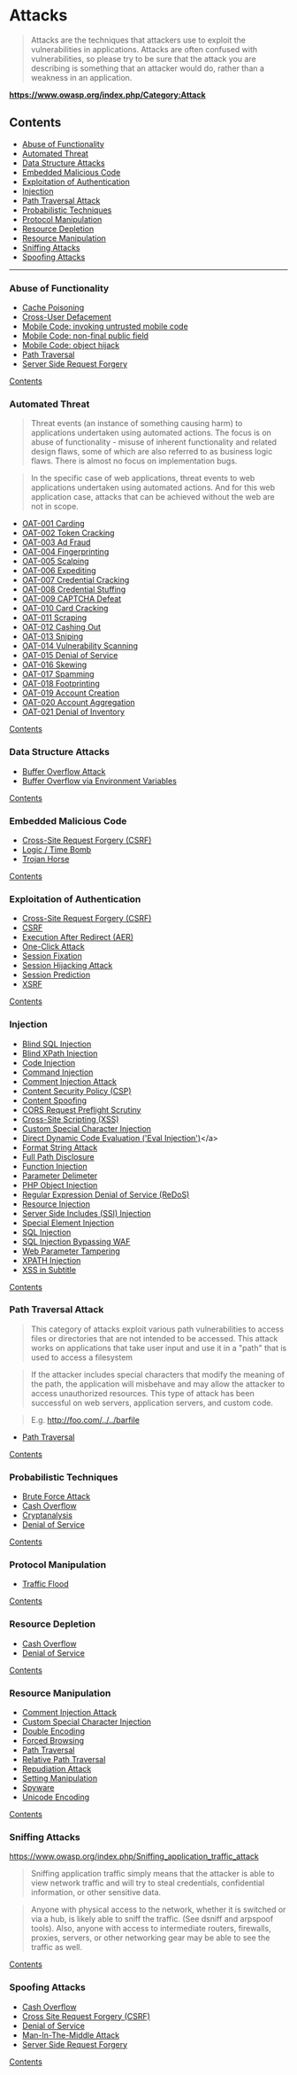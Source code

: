 # Attacks

> Attacks are the techniques that attackers use to exploit the vulnerabilities in applications. Attacks are often confused with vulnerabilities, so please try to be sure that the attack you are describing is something that an attacker would do, rather than a weakness in an application.

**https://www.owasp.org/index.php/Category:Attack**

## Contents

- [Abuse of Functionality](#abuse-of-functionality)
- [Automated Threat](#automated-threat)
- [Data Structure Attacks](#data-structure-attacks)
- [Embedded Malicious Code](#embedded-malicious-code)
- [Exploitation of Authentication](#exploitation-of-authentication)
- [Injection](#injection)
- [Path Traversal Attack](#path-traversal-attack)
- [Probabilistic Techniques](#probabilistic-techniques)
- [Protocol Manipulation](#protocol-manipulation)
- [Resource Depletion](#resource-depletion)
- [Resource Manipulation](#resource-manipulation)
- [Sniffing Attacks](#sniffing-attacks)
- [Spoofing Attacks](#spoofing-attacks)

---

### Abuse of Functionality

- [Cache Poisoning](https://www.owasp.org/index.php/Cache_Poisoning "The impact of a maliciously constructed response can be magnified if it is cached either by a web cache used by multiple users or even the browser cache of a single user.")
- [Cross-User Defacement](https://www.owasp.org/index.php/Cross-User_Defacement "An attacker can make a single request to a vulnerable server that will cause the sever to create two responses, the second of which may be misinterpreted as a response to a different request, possibly one made by another user sharing the same TCP connection with the sever.")
- [Mobile Code: invoking untrusted mobile code](https://www.owasp.org/index.php/Mobile_code:_invoking_untrusted_mobile_code "Manipulation of a mobile code in order to execute malicious operations at the client side.")
- [Mobile Code: non-final public field](https://www.owasp.org/index.php/Mobile_code:_non-final_public_field "This attack aims to manipulate non-final public variables used in mobile code, by injecting malicious values on it, mostly in Java and C++ applications.")
- [Mobile Code: object hijack](https://www.owasp.org/index.php/Mobile_code:_object_hijack "This attack consists of a technique to create objects without constructors’ methods by taking advantage of the clone() method of Java-based applications.")
- [Path Traversal](https://www.owasp.org/index.php/Path_Traversal "A path traversal attack (also known as directory traversal) aims to access files and directories that are stored outside the web root folder.")
- [Server Side Request Forgery](https://www.owasp.org/index.php/Server_Side_Request_Forgery "Abuse of functionality on the server to read or update internal resources. The attacker can supply or a modify a URL which the code running on the server will read or submit data to.")

[Contents](#contents)


### Automated Threat

> Threat events (an instance of something causing harm) to applications undertaken using automated actions. The focus is on abuse of functionality - misuse of inherent functionality and related design flaws, some of which are also referred to as business logic flaws. There is almost no focus on implementation bugs.

> In the specific case of web applications, threat events to web applications undertaken using automated actions. And for this web application case, attacks that can be achieved without the web are not in scope.

- [OAT-001 Carding](https://www.owasp.org/index.php/OAT-001_Carding "Multiple payment authorisation attempts used to verify the validity of bulk stolen payment card data.")
- [OAT-002 Token Cracking](https://www.owasp.org/index.php/OAT-002_Token_Cracking "Mass enumeration of coupon numbers, voucher codes, discount tokens, etc.")
- [OAT-003 Ad Fraud](https://www.owasp.org/index.php/OAT-003_Ad_Fraud "False clicks and fraudulent display of web-placed advertisements.")
- [OAT-004 Fingerprinting](https://www.owasp.org/index.php/OAT-004_Fingerprinting "Elicit information about the supporting so ware and framework types and versions.")
- [OAT-005 Scalping](https://www.owasp.org/index.php/OAT-005_Scalping "Obtain limited-availability and/or preferred goods/services by unfair methods.")
- [OAT-006 Expediting](https://www.owasp.org/index.php/OAT-006_Expediting "Perform actions to hasten progress of usually slow, tedious or time-consuming actions.")
- [OAT-007 Credential Cracking](https://www.owasp.org/index.php/OAT-007_Credential_Cracking "Identify valid login credentials by trying different values for usernames and/or passwords.")
- [OAT-008 Credential Stuffing](https://www.owasp.org/index.php/OAT-008_Credential_Stuffing "Mass log in attempts used to verify the validity of stolen username/password pairs.")
- [OAT-009 CAPTCHA Defeat](https://www.owasp.org/index.php/OAT-009_CAPTCHA_Defeat "Solve anti-automation tests.")
- [OAT-010 Card Cracking](https://www.owasp.org/index.php/OAT-010_Card_Cracking "Identify missing start/expiry dates and security codes for stolen payment card data by trying different values.")
- [OAT-011 Scraping](https://www.owasp.org/index.php/OAT-011_Scraping "Collect application content and/or other data for use elsewhere.")
- [OAT-012 Cashing Out](https://www.owasp.org/index.php/OAT-012_Cashing_Out "Buy goods or obtain cash utilising validated stolen payment card or other user account data.")
- [OAT-013 Sniping](https://www.owasp.org/index.php/OAT-013_Sniping "Last minute bid or offer for goods or services.")
- [OAT-014 Vulnerability Scanning](https://www.owasp.org/index.php/OAT-014_Vulnerability_Scanning "Crawl and fuzz application to identify weaknesses and possible vulnerabilities.")
- [OAT-015 Denial of Service](https://www.owasp.org/index.php/OAT-015_Denial_of_Service "Target resources of the application and database servers, or individual user accounts, to achieve denial of service (DoS).")
- [OAT-016 Skewing](https://www.owasp.org/index.php/OAT-016_Skewing "Repeated link clicks, page requests or form submissions intended to alter some metric.")
- [OAT-017 Spamming](https://www.owasp.org/index.php/OAT-017_Spamming "Malicious or questionable information addition that appears in public or private content, databases or user messages.")
- [OAT-018 Footprinting](https://www.owasp.org/index.php/OAT-018_Footprinting "Probe and explore application to identify its constituents and properties.")
- [OAT-019 Account Creation](https://www.owasp.org/index.php/OAT-019_Account_Creation "Create multiple accounts for subsequent misuse.")
- [OAT-020 Account Aggregation](https://www.owasp.org/index.php/OAT-020_Account_Aggregation "Use by an intermediary application that collects together multiple accounts and interacts on their behalf.")
- [OAT-021 Denial of Inventory](https://www.owasp.org/index.php/OAT-021_Denial_of_Inventory "Deplete goods or services stock without ever completing the purchase or committing to the transaction.")

[Contents](#contents)


### Data Structure Attacks

- [Buffer Overflow Attack](https://www.owasp.org/index.php/Buffer_overflow_attack "Buffer overflows can consist of overflowing the stack (Stack overflow) or overflowing the heap (Heap overflow).")
- [Buffer Overflow via Environment Variables](https://www.owasp.org/index.php/Buffer_Overflow_via_Environment_Variables "This attack pattern involves causing a buffer overflow through manipulation of environment variables.")

[Contents](#contents)


### Embedded Malicious Code

- <a title="Cross-Site Request Forgery (CSRF) is an attack that forces an end user to execute unwanted actions on a web application in which they're currently authenticated.">[Cross-Site Request Forgery (CSRF)](https://www.owasp.org/index.php/Cross-Site_Request_Forgery_(CSRF))</a>
- <a title="A logic bomb is a piece of malicious code that executes when specific trigger conditions are met.">[Logic / Time Bomb](https://www.owasp.org/index.php/Logic/time_bomb)</a>
- <a title="A Trojan Horse is a program that uses malicious code masqueraded as a trusted application.">[Trojan Horse](https://www.owasp.org/index.php/Trojan_Horse)</a>

[Contents](#contents)


### Exploitation of Authentication

- <a title="Cross-Site Request Forgery (CSRF) is an attack that forces an end user to execute unwanted actions on a web application in which they're currently authenticated.">[Cross-Site Request Forgery (CSRF)](https://www.owasp.org/index.php/Cross-Site_Request_Forgery_(CSRF))</a>
- <a title="Cross-Site Request Forgery (CSRF) is an attack that forces an end user to execute unwanted actions on a web application in which they're currently authenticated.">[CSRF](https://www.owasp.org/index.php/CSRF)</a>
- <a title="Execution After Redirect (EAR) is an attack where an attacker ignores redirects and retrieves sensitive content intended for authenticated users.">[Execution After Redirect (AER)](https://www.owasp.org/index.php/Execution_After_Redirect_(EAR))</a>
- <a title="Cross-Site Request Forgery (CSRF)">[One-Click Attack](https://www.owasp.org/index.php/One-Click_Attack)</a>
- <a title="Session Fixation is an attack that permits an attacker to hijack a valid user session. When authenticating a user, the vulnerable app doesn’t assign a new session ID, making it possible to use an existent session ID.">[Session Fixation](https://www.owasp.org/index.php/Session_fixation)</a>
- <a title="The Session Hijacking attack consists of the exploitation of the web session control mechanism, which is normally managed for a session token. The Session Hijacking attack compromises the session token by stealing or predicting a valid session token to gain unauthorized access to the Web Server.">[Session Hijacking Attack](https://www.owasp.org/index.php/Session_hijacking_attack)</a>
- <a title="The session prediction attack focuses on predicting session ID values that permit an attacker to bypass the authentication schema of an application. By analyzing and understanding the session ID generation process, an attacker can predict a valid session ID value and get access to the application.">[Session Prediction](https://www.owasp.org/index.php/Session_Prediction)</a>
- <a title="Cross-Site Request Forgery (CSRF)">[XSRF](https://www.owasp.org/index.php/XSRF)</a>

[Contents](#contents)


### Injection

- <a title="Blind SQL (Structured Query Language) injection is a type of SQL Injection attack that asks the database true or false questions and determines the answer based on the applications response. This attack is often used when the web application is configured to show generic error messages, but has not mitigated the code that is vulnerable to SQL injection.">[Blind SQL Injection](https://www.owasp.org/index.php/Blind_SQL_Injection)
- <a title="XPath is a type of query language that describes how to locate specific elements (including attributes, processing instructions, etc.) in an XML document. Since it is a query language, XPath is somewhat similar to Structured Query Language (SQL), however, XPath is different in that it can be used to reference almost any part of an XML document without access control restrictions. Using an XPATH Injection attack, an attacker is able to modify the XPATH query to perform an action of his choosing.">[Blind XPath Injection](https://www.owasp.org/index.php/Blind_XPath_Injection)</a>
- <a title="Code Injection is the general term for attack types which consist of injecting code that is then interpreted/executed by the application. This type of attack exploits poor handling of untrusted data. These types of attacks are usually made possible due to a lack of proper input/output data validation.">[Code Injection](https://www.owasp.org/index.php/Code_Injection)</a>
- <a title="Command injection is an attack in which the goal is execution of arbitrary commands on the host operating system via a vulnerable application. Command injection attacks are possible when an application passes unsafe user supplied data (forms, cookies, HTTP headers etc.) to a system shell.">[Command Injection](https://www.owasp.org/index.php/Command_Injection)</a>
- <a title="Comments injected into an application through input can be used to compromise a system. As data is parsed, an injected/malformed comment may cause the process to take unexpected actions that result in an attack.">[Comment Injection Attack](https://www.owasp.org/index.php/Comment_Injection_Attack)</a>
- <a title="The risk with CSP can have 2 main sources: 1) Policies misconfiguration, and 2) too permissive policies.">[Content Security Policy (CSP)](https://www.owasp.org/index.php/Content_Security_Policy)</a>
- <a title="Content spoofing, also referred to as content injection, 'arbitrary text injection' or virtual defacement, is an attack targeting a user made possible by an injection vulnerability in a web application. When an application does not properly handle user-supplied data, an attacker can supply content to a web application, typically via a parameter value, that is reflected back to the user. This presents the user with a modified page under the context of the trusted domain.">[Content Spoofing](https://www.owasp.org/index.php/Content_Spoofing)</a>
- <a title="CORS stands for Cross-Origin Resource Sharing. The main risk here, is that the request preflight process is entirely managed on client side (by the browser) and then anything warrant web application that the request preflight process will be always followed. A user can create/send (using tools like Curl,OWASP Zap Proxy,...) a final HTTP request without previously sending the first request for preflight and then bypass request preflight process in order to act on data in a unsafe way.">[CORS Request Preflight Scrutiny](https://www.owasp.org/index.php/CORS_RequestPreflighScrutiny)</a>
- <a title="Cross-Site Scripting (XSS) attacks are a type of injection, in which malicious scripts are injected into otherwise benign and trusted websites. XSS attacks occur when an attacker uses a web application to send malicious code, generally in the form of a browser side script, to a different end user.">[Cross-Site Scripting (XSS)](https://www.owasp.org/index.php/Cross-site_Scripting_(XSS))</a>
- <a title="The software does not properly filter or quote special characters or reserved words that are used in a custom or proprietary language or representation that is used by the product. That allows attackers to modify the syntax, content, or commands before they are processed by the end system.">[Custom Special Character Injection](https://www.owasp.org/index.php/Custom_Special_Character_Injection)</a>
- <a title="This attack consists of a script that does not properly validate user inputs in the page parameter. A remote user can supply a specially crafted URL to pass arbitrary code to an eval() statement, which results in code execution.">[Direct Dynamic Code Evaluation ('Eval Injection')](https://www.owasp.org/index.php/Direct_Dynamic_Code_Evaluation_(%27Eval_Injection%27))</a>
- <a title="The Format String exploit occurs when the submitted data of an input string is evaluated as a command by the application. In this way, the attacker could execute code, read the stack, or cause a segmentation fault in the running application, causing new behaviors that could compromise the security or the stability of the system.">[Format String Attack](https://www.owasp.org/index.php/Format_string_attack)</a>
- <a title="Full Path Disclosure (FPD) vulnerabilities enable the attacker to see the path to the webroot/file. e.g.: /home/omg/htdocs/file/. Certain vulnerabilities, such as using the load_file() (within a SQL Injection) query to view the page source, require the attacker to have the full path to the file they wish to view.">[Full Path Disclosure](https://www.owasp.org/index.php/Full_Path_Disclosure)</a>
- <a title="A Function Injection attack consists of insertion or 'injection' of a function name from client to the application. A successful function injection exploit can execute any built-in or user defined function.">[Function Injection](https://www.owasp.org/index.php/Function_Injection)</a>
- <a title="This attack is based on the manipulation of parameter delimiters used by web application input vectors in order to cause unexpected behaviors like access control and authorization bypass and information disclosure, among others.">[Parameter Delimeter](https://www.owasp.org/index.php/Parameter_Delimiter)</a>
- <a title="PHP Object Injection is an application level vulnerability that could allow an attacker to perform different kinds of malicious attacks, such as Code Injection, SQL Injection, Path Traversal and Application Denial of Service, depending on the context.">[PHP Object Injection](https://www.owasp.org/index.php/PHP_Object_Injection)</a>
- <a title="The Regular expression Denial of Service (ReDoS) is a Denial of Service attack, that exploits the fact that most Regular Expression implementations may reach extreme situations that cause them to work very slowly (exponentially related to input size).">[Regular Expression Denial of Service (ReDoS)](https://www.owasp.org/index.php/Regular_expression_Denial_of_Service_-_ReDoS)</a>
- <a title="This attack consists of changing resource identifiers used by an application in order to perform a malicious task. When an application defines a resource type or location based on user input, such as a file name or port number, this data can be manipulated to execute or access different resources.">[Resource Injection](https://www.owasp.org/index.php/Resource_Injection)</a>
- <a title="The Server-Side Includes attack allows the exploitation of a web application by injecting scripts in HTML pages or executing arbitrary codes remotely. It can be exploited through manipulation of SSI in use in the application or force its use through user input fields.">[Server Side Includes (SSI) Injection](https://www.owasp.org/index.php/Server-Side_Includes_(SSI)_Injection)</a>
- <a title="Special Element Injection is a type of injection attack that exploits a weakness related to reserved words and special characters.">[Special Element Injection](https://www.owasp.org/index.php/Special_Element_Injection)</a>
- <a title="A SQL injection attack consists of insertion or 'injection' of a SQL query via the input data from the client to the application. A successful SQL injection exploit can read sensitive data from the database, modify database data (Insert/Update/Delete), execute administration operations on the database (such as shutdown the DBMS), recover the content of a given file present on the DBMS file system and in some cases issue commands to the operating system.">[SQL Injection](https://www.owasp.org/index.php/SQL_Injection)</a>
- <a title="Bypassed WAF. A SQL injection attack consists of insertion or 'injection' of a SQL query via the input data from the client to the application. A successful SQL injection exploit can read sensitive data from the database, modify database data (Insert/Update/Delete), execute administration operations on the database (such as shutdown the DBMS), recover the content of a given file present on the DBMS file system and in some cases issue commands to the operating system.">[SQL Injection Bypassing WAF](https://www.owasp.org/index.php/SQL_Injection_Bypassing_WAF)</a>
- <a title="The Web Parameter Tampering attack is based on the manipulation of parameters exchanged between client and server in order to modify application data, such as user credentials and permissions, price and quantity of products, etc. Usually, this information is stored in cookies, hidden form fields, or URL Query Strings, and is used to increase application functionality and control.">[Web Parameter Tampering](https://www.owasp.org/index.php/Web_Parameter_Tampering)</a>
- <a title="Similar to SQL Injection, XPath Injection attacks occur when a web site uses user-supplied information to construct an XPath query for XML data. By sending intentionally malformed information into the web site, an attacker can find out how the XML data is structured, or access data that he may not normally have access to. He may even be able to elevate his privileges on the web site if the XML data is being used for authentication (such as an XML based user file).">[XPATH Injection](https://www.owasp.org/index.php/XPATH_Injection)</a>
- <a title="It is possible for an attacker to execute JavaScript in a video's subtitle. This is also referred to as XSS (Cross-Site Scripting). If a website loads the subtitle separately in the browser then an attacker can run any HTML or JavaScript in the video subtitle.">[XSS in Subtitle](https://www.owasp.org/index.php/Xss_in_subtitle)</a>

[Contents](#contents)


### Path Traversal Attack

> This category of attacks exploit various path vulnerabilities to access files or directories that are not intended to be accessed. This attack works on applications that take user input and use it in a "path" that is used to access a filesystem

> If the attacker includes special characters that modify the meaning of the path, the application will misbehave and may allow the attacker to access unauthorized resources. This type of attack has been successful on web servers, application servers, and custom code.

> E.g. http://foo.com/../../barfile

- <a title="A path traversal attack (also known as directory traversal) aims to access files and directories that are stored outside the web root folder. By manipulating variables that reference files with “dot-dot-slash (../)” sequences and its variations or by using absolute file paths, it may be possible to access arbitrary files and directories stored on file system including application source code or configuration and critical system files. It should be noted that access to files is limited by system operational access control (such as in the case of locked or in-use files on the Microsoft Windows operating system).">[Path Traversal](https://www.owasp.org/index.php/Path_Traversal)</a>

[Contents](#contents)


### Probabilistic Techniques

- <a title="A brute force attack can manifest itself in many different ways, but primarily consists in an attacker configuring predetermined values, making requests to a server using those values, and then analyzing the response. For the sake of efficiency, an attacker may use a dictionary attack (with or without mutations) or a traditional brute-force attack (with given classes of characters e.g.: alphanumerical, special, case (in)sensitive).">[Brute Force Attack](https://www.owasp.org/index.php/Brute_force_attack)</a>
- <a title="A Cash Overflow attack is a Denial of Service attack specifically aimed at exceeding the hosting costs for a cloud application, either essentially bankrupting the service owner or exceeding the application cost limits, leading the cloud service provider to disable the application.">[Cash Overflow](https://www.owasp.org/index.php/Cash_Overflow)</a>
- <a title="Cryptanalysis is a process of finding weaknesses in cryptographic algorithms and using these weaknesses to decipher the ciphertext without knowing the secret key (instance deduction). Sometimes the weakness is not in the cryptographic algorithm itself, but rather in how it is applied that makes cryptanalysis successful.">[Cryptanalysis](https://www.owasp.org/index.php/Cryptanalysis)</a>
- <a title="The Denial of Service (DoS) attack is focused on making a resource (site, application, server) unavailable for the purpose it was designed. There are many ways to make a service unavailable for legitimate users by manipulating network packets, programming, logical, or resources handling vulnerabilities, among others. If a service receives a very large number of requests, it may cease to be available to legitimate users.">[Denial of Service](https://www.owasp.org/index.php/Denial_of_Service)</a>

[Contents](#contents)


### Protocol Manipulation

- <a title="Traffic Flood is a type of DoS attack targeting web servers. The attack explores the way that the TCP connection is managed. The attack consists of the generation of a lot of well-crafted TCP requisitions, with the objective to stop the Web Server or cause a performance decrease. The attack explores a characteristic of the HTTP protocol, opening many connections at the same time to attend a single requisition.">[Traffic Flood](https://www.owasp.org/index.php/Traffic_flood)</a>

[Contents](#contents)


### Resource Depletion

- <a title="A Cash Overflow attack is a Denial of Service attack specifically aimed at exceeding the hosting costs for a cloud application, either essentially bankrupting the service owner or exceeding the application cost limits, leading the cloud service provider to disable the application.">[Cash Overflow](https://www.owasp.org/index.php/Cash_Overflow)</a>
- <a title="The Denial of Service (DoS) attack is focused on making a resource (site, application, server) unavailable for the purpose it was designed. There are many ways to make a service unavailable for legitimate users by manipulating network packets, programming, logical, or resources handling vulnerabilities, among others. If a service receives a very large number of requests, it may cease to be available to legitimate users. In the same way, a service may stop if a programming vulnerability is exploited, or the way the service handles resources it uses.">[Denial of Service](https://www.owasp.org/index.php/Denial_of_Service)</a>

[Contents](#contents)


### Resource Manipulation

- <a title="Comments injected into an application through input can be used to compromise a system. As data is parsed, an injected/malformed comment may cause the process to take unexpected actions that result in an attack.">[Comment Injection Attack](https://www.owasp.org/index.php/Comment_Injection_Attack)</a>
- <a title="The software does not properly filter or quote special characters or reserved words that are used in a custom or proprietary language or representation that is used by the product. That allows attackers to modify the syntax, content, or commands before they are processed by the end system.">[Custom Special Character Injection](https://www.owasp.org/index.php/Custom_Special_Character_Injection)</a>
- <a title="This attack technique consists of encoding user request parameters twice in hexadecimal format in order to bypass security controls or cause unexpected behavior from the application. It's possible because the webserver accepts and processes client requests in many encoded forms. By using double encoding it’s possible to bypass security filters that only decode user input once. The second decoding process is executed by the backend platform or modules that properly handle encoded data, but don't have the corresponding security checks in place. Attackers can inject double encoding in pathnames or query strings to bypass the authentication schema and security filters in use by the web application.">[Double Encoding](https://www.owasp.org/index.php/Double_Encoding)</a>
- <a title="Forced browsing is an attack where the aim is to enumerate and access resources that are not referenced by the application, but are still accessible. An attacker can use Brute Force techniques to search for unlinked contents in the domain directory, such as temporary directories and files, and old backup and configuration files. These resources may store sensitive information about web applications and operational systems, such as source code, credentials, internal network addressing, and so on, thus being considered a valuable resource for intruders.">[Forced Browsing](https://www.owasp.org/index.php/Forced_browsing)</a>
- <a title="A path traversal attack (also known as directory traversal) aims to access files and directories that are stored outside the web root folder. By manipulating variables that reference files with “dot-dot-slash (../)” sequences and its variations or by using absolute file paths, it may be possible to access arbitrary files and directories stored on file system including application source code or configuration and critical system files. It should be noted that access to files is limited by system operational access control (such as in the case of locked or in-use files on the Microsoft Windows operating system).">[Path Traversal](https://www.owasp.org/index.php/Path_Traversal)</a>
- <a title="A path traversal attack (also known as directory traversal) aims to access files and directories that are stored outside the web root folder. By manipulating variables that reference files with “dot-dot-slash (../)” sequences and its variations or by using absolute file paths, it may be possible to access arbitrary files and directories stored on file system including application source code or configuration and critical system files. It should be noted that access to files is limited by system operational access control (such as in the case of locked or in-use files on the Microsoft Windows operating system).">[Relative Path Traversal](https://www.owasp.org/index.php/Relative_Path_Traversal)</a>
- <a title="A repudiation attack happens when an application or system does not adopt controls to properly track and log users' actions, thus permitting malicious manipulation or forging the identification of new actions. This attack can be used to change the authoring information of actions executed by a malicious user in order to log wrong data to log files. Its usage can be extended to general data manipulation in the name of others, in a similar manner as spoofing mail messages. If this attack takes place, the data stored on log files can be considered invalid or misleading.">[Repudiation Attack](https://www.owasp.org/index.php/Repudiation_Attack)</a>
- <a title="This attack aims to modify application settings in order to cause misleading data or advantages on the attacker's behalf. He may manipulate values in the system and manage specific user resources of the application or affect its functionalities.">[Setting Manipulation](https://www.owasp.org/index.php/Setting_Manipulation)</a>
- <a title="Spyware is a program that captures statistical information from a user's computer and sends it over internet without user acceptance. This information is usually obtained from cookies and the web browser’s history. Spyware can also install other software, display advertisements, or redirect the web browser activity. Spyware differs from a virus, worm, and adware in various ways. Spyware does not self-replicate and distribute itself like viruses and worms, and does not necessarily display advertisements like adware.">[Spyware](https://www.owasp.org/index.php/Spyware)</a>
- <a title="The attack aims to explore flaws in the decoding mechanism implemented on applications when decoding Unicode data format. An attacker can use this technique to encode certain characters in the URL to bypass application filters, thus accessing restricted resources on the Web server or to force browsing to protected pages.">[Unicode Encoding](https://www.owasp.org/index.php/Unicode_Encoding)</a>

[Contents](#contents)


### Sniffing Attacks

https://www.owasp.org/index.php/Sniffing_application_traffic_attack

> Sniffing application traffic simply means that the attacker is able to view network traffic and will try to steal credentials, confidential information, or other sensitive data.

> Anyone with physical access to the network, whether it is switched or via a hub, is likely able to sniff the traffic. (See dsniff and arpspoof tools). Also, anyone with access to intermediate routers, firewalls, proxies, servers, or other networking gear may be able to see the traffic as well.

[Contents](#contents)


### Spoofing Attacks

- <a title="A Cash Overflow attack is a Denial of Service attack specifically aimed at exceeding the hosting costs for a cloud application, either essentially bankrupting the service owner or exceeding the application cost limits, leading the cloud service provider to disable the application.">[Cash Overflow](https://www.owasp.org/index.php/Cash_Overflow)</a>
- <a title="Cross-Site Request Forgery (CSRF) is an attack that forces an end user to execute unwanted actions on a web application in which they're currently authenticated.">[Cross Site Request Forgery (CSRF)](https://www.owasp.org/index.php/Cross-Site_Request_Forgery_(CSRF))</a>
- <a title="The Denial of Service (DoS) attack is focused on making a resource (site, application, server) unavailable for the purpose it was designed. There are many ways to make a service unavailable for legitimate users by manipulating network packets, programming, logical, or resources handling vulnerabilities, among others. If a service receives a very large number of requests, it may cease to be available to legitimate users. In the same way, a service may stop if a programming vulnerability is exploited, or the way the service handles resources it uses.">[Denial of Service](https://www.owasp.org/index.php/Denial_of_Service)</a>
- <a title="The man-in-the middle attack intercepts a communication between two systems. For example, in an http transaction the target is the TCP connection between client and server. Using different techniques, the attacker splits the original TCP connection into 2 new connections, one between the client and the attacker and the other between the attacker and the server. Once the TCP connection is intercepted, the attacker acts as a proxy, being able to read, insert and modify the data in the intercepted communication.">[Man-In-The-Middle Attack](https://www.owasp.org/index.php/Man-in-the-middle_attack)</a>
- <a title="n a Server-Side Request Forgery (SSRF) attack, the attacker can abuse functionality on the server to read or update internal resources. The attacker can supply or a modify a URL which the code running on the server will read or submit data to, and by carefully selecting the URLs, the attacker may be able to read server configuration such as AWS metadata, connect to internal services like http enabled databases or perform post requests towards internal services which are not intended to be exposed.">[Server Side Request Forgery](https://www.owasp.org/index.php/Server_Side_Request_Forgery)</a>

[Contents](#contents)

